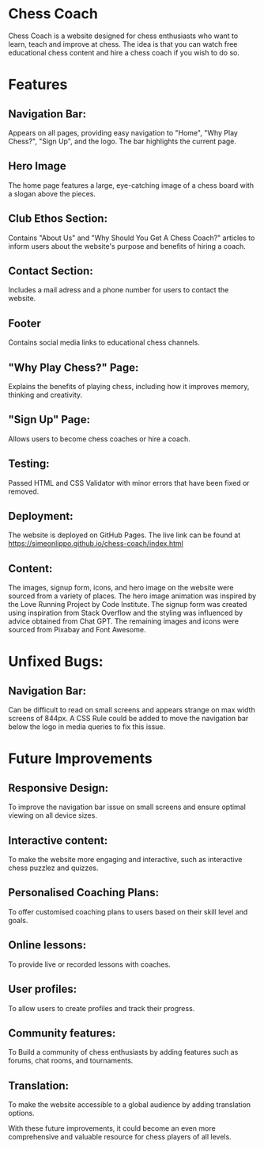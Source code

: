 # Chess Coach

Chess Coach is a website designed for chess enthusiasts who want to learn, teach and improve at chess.
The idea is that you can watch free educational chess content and hire a chess coach if you wish to do so. 

# Features

## Navigation Bar:

Appears on all pages, providing easy navigation to "Home", "Why Play Chess?", "Sign Up", and the logo. The bar highlights the current page. 

## Hero Image

The home page features a large, eye-catching image of a chess board with a slogan above the pieces. 

## Club Ethos Section:

Contains "About Us" and "Why Should You Get A Chess Coach?" articles to inform users about the website's purpose and benefits of hiring a coach.

## Contact Section:

Includes a mail adress and a phone number for users to contact the website.

## Footer

Contains social media links to educational chess channels.

## "Why Play Chess?" Page:

Explains the benefits of playing chess, including how it improves memory, thinking and creativity.

## "Sign Up" Page:

Allows users to become chess coaches or hire a coach.

## Testing:

Passed HTML and CSS Validator with minor errors that have been fixed or removed.

## Deployment:

The website is deployed on GitHub Pages. The live link can be found at https://simeonlippo.github.io/chess-coach/index.html

## Content:
The images, signup form, icons, and hero image on the website were sourced from a variety of places. The hero image animation was inspired by the Love Running Project by Code Institute. The signup form was created using inspiration from Stack Overflow and the styling was influenced by advice obtained from Chat GPT. The remaining images and icons were sourced from Pixabay and Font Awesome.

# Unfixed Bugs:

## Navigation Bar:
Can be difficult to read on small screens and appears strange on max width screens of 844px. A CSS Rule could be added to move the navigation bar below the logo in media queries to fix this issue.

# Future Improvements

## Responsive Design:
To improve the navigation bar issue on small screens and ensure optimal viewing on all device sizes.

## Interactive content: 
To make the website more engaging and interactive, such as interactive chess puzzlez and quizzes.

## Personalised Coaching Plans: 
To offer customised coaching plans to users based on their skill level and goals.

## Online lessons:
To provide live or recorded lessons with coaches.

## User profiles: 
To allow users to create profiles and track their progress.

## Community features:
To Build a community of chess enthusiasts by adding features such as forums, chat rooms, and tournaments.

## Translation:
To make the website accessible to a global audience by adding translation options.

With these future improvements, it could become an even more comprehensive and valuable resource for chess players of all levels.